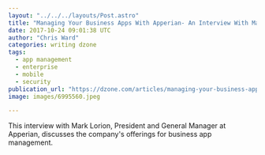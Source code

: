 ```yaml
---
layout: "../../../layouts/Post.astro"
title: "Managing Your Business Apps With Apperian- An Interview With Mark Lorion..."
date: 2017-10-24 09:01:38 UTC
author: "Chris Ward"
categories: writing dzone
tags:
  - app management
  - enterprise
  - mobile
  - security
publication_url: "https://dzone.com/articles/managing-your-business-apps-with-apperian-an-inter"
image: images/6995560.jpeg

---
```

This interview with Mark Lorion, President and General Manager at Apperian, discusses the company's offerings for business app management.

